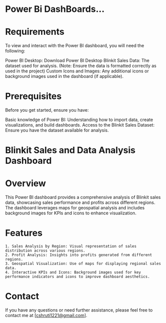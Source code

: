 # Power Bi DashBoards...

# Requirements
To view and interact with the Power BI dashboard, you will need the following:

Power BI Desktop: Download Power BI Desktop
Blinkit Sales Data: The dataset used for analysis. (Note: Ensure the data is formatted correctly as used in the project)
Custom Icons and Images: Any additional icons or background images used in the dashboard (if applicable).

# Prerequisites
Before you get started, ensure you have:

Basic knowledge of Power BI: Understanding how to import data, create visualizations, and build dashboards.
Access to the Blinkit Sales Dataset: Ensure you have the dataset available for analysis.

# Blinkit Sales and Data Analysis Dashboard
  # Overview
This Power BI dashboard provides a comprehensive analysis of Blinkit sales data, showcasing sales performance and profits across different regions. The dashboard leverages maps for geospatial analysis and includes background images for KPIs and icons to enhance visualization.
  # Features 
    1. Sales Analysis by Region: Visual representation of sales distribution across various regions.
    2. Profit Analysis: Insights into profits generated from different regions.
    3. Geospatial Visualization: Use of maps for displaying regional sales data.
    4. Interactive KPIs and Icons: Background images used for key performance indicators and icons to improve dashboard aesthetics.





# Contact
If you have any questions or need further assistance, please feel free to contact me at [cshruti1221@gmail.com].
